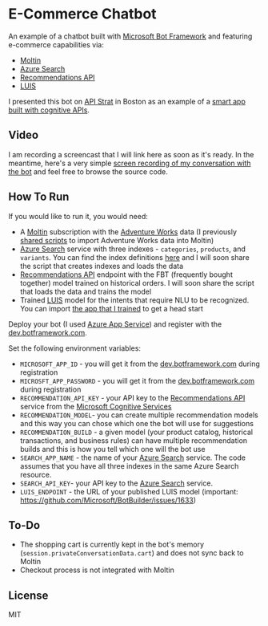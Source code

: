 # E-Commerce Chatbot

An example of a chatbot built with [Microsoft Bot Framework](https://dev.botframework.com/) and featuring e-commerce capabilities via:
* [Moltin](https://moltin.com)
* [Azure Search](https://azure.microsoft.com/en-us/services/search)
* [Recommendations API](https://www.microsoft.com/cognitive-services/en-us/recommendations-api)
* [LUIS](https://www.microsoft.com/cognitive-services/en-us/language-understanding-intelligent-service-luis)

I presented this bot on [API Strat](http://boston2016.apistrat.com/) in Boston as an example of a [smart app built with cognitive APIs](http://boston2016.apistrat.com/speakers/pavel-veller).

## Video

I am recording a screencast that I will link here as soon as it's ready. In the meantime, here's a very simple [screen recording of my conversation with the bot](https://www.dropbox.com/s/hzrgzeivroe2n91/conversation.mov?dl=0) and feel free to browse the source code.

## How To Run

If you would like to run it, you would need:
* A [Moltin](https://moltin.com) subscription with the [Adventure Works](https://msftdbprodsamples.codeplex.com/releases/view/125550) data (I previously [shared scripts](https://github.com/pveller/adventureworks-moltin) to import Adventure Works data into Moltin)
* [Azure Search](https://azure.microsoft.com/en-us/services/search) service with three indexes - `categories`, `products`, and `variants`. You can find the index definitions [here](/indexes) and I will soon share the script that creates indexes and loads the data
* [Recommendations API](https://www.microsoft.com/cognitive-services/en-us/recommendations-api) endpoint with the FBT (frequently bought together) model trained on historical orders. I will soon share the script that loads the data and trains the model
* Trained [LUIS](https://www.microsoft.com/cognitive-services/en-us/language-understanding-intelligent-service-luis) model for the intents that require NLU to be recognized. You can import [the app that I trained](/luis) to get a head start

Deploy your bot (I used [Azure App Service](https://azure.microsoft.com/en-us/services/app-service/)) and register with the [dev.botframework.com](https://dev.botframework.com/).

Set the following environment variables:
* `MICROSOFT_APP_ID` - you will get it from the [dev.botframework.com](https://dev.botframework.com/) during registration
* `MICROSFT_APP_PASSWORD` - you will get it from the [dev.botframework.com](https://dev.botframework.com/) during registration
* `RECOMMENDATION_API_KEY` - your API key to the [Recommendations API](https://www.microsoft.com/cognitive-services/en-us/recommendations-api) service from the [Microsoft Cognitive Services](https://www.microsoft.com/cognitive-services/)
* `RECOMMENDATION_MODEL`- you can create multiple recommendation models and this way you can chose which one the bot will use for suggestions
* `RECOMMENDATION_BUILD` - a given model (your product catalog, historical transactions, and business rules) can have multiple recommendation builds and this is how you tell which one will the bot use
* `SEARCH_APP_NAME` - the name of your [Azure Search](https://azure.microsoft.com/en-us/services/search) service. The code assumes that you have all three indexes in the same Azure Search resource.
* `SEARCH_API_KEY`- your API key to the [Azure Search](https://azure.microsoft.com/en-us/services/search) service.
* `LUIS_ENDPOINT` - the URL of your published LUIS model (important: https://github.com/Microsoft/BotBuilder/issues/1633)

## To-Do

* The shopping cart is currently kept in the bot's memory (`session.privateConversationData.cart`) and does not sync back to Moltin
* Checkout process is not integrated with Moltin

## License

MIT
